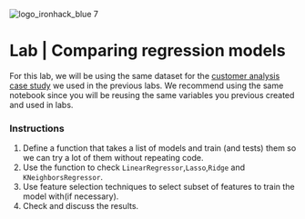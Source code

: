 ![logo_ironhack_blue 7](https://user-images.githubusercontent.com/23629340/40541063-a07a0a8a-601a-11e8-91b5-2f13e4e6b441.png)

# Lab | Comparing regression models


For this lab, we will be using the same dataset for the [customer analysis case study](https://github.com/raafat-hantoush/IH_RH_DA_FT_JAN_2022/blob/main/Class_Materials/Case_Studies/Customer_Analysis_Case_Study/Lab_Customer_Analysis_Case_Study.md) we used in the previous labs. We recommend using the same notebook since you will be reusing the same variables you previous created and used in labs. 

### Instructions

1. Define a function that takes a list of models and train (and tests) them so we can try a lot of them without repeating code.
2. Use the function to check `LinearRegressor`,`Lasso`,`Ridge` and `KNeighborsRegressor`. 
3. Use feature selection techniques to select subset of features to train the model with(if necessary).
4. Check and discuss the results.
